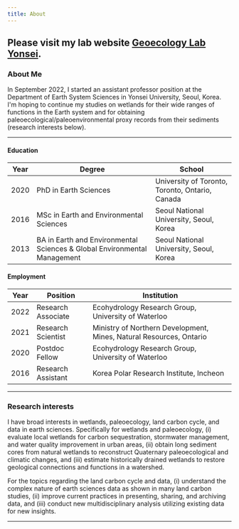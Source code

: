 ```yaml
---
title: About
---
```

## **Please visit my lab website [Geoecology Lab Yonsei](https://geoecology.netlify.app/).**

### About Me

In September 2022, I started an assistant professor position at the Department of Earth System Sciences in Yonsei University, Seoul, Korea. I'm hoping to continue my studies on wetlands for their wide ranges of functions in the Earth system and for obtaining paleoecological/paleoenvironmental proxy records from their sediments (research interests  below).

---

#### Education

Year | Degree | School
-----|-----|-----
2020 | PhD in Earth Sciences | University of Toronto, Toronto, Ontario, Canada
2016 | MSc in Earth and Environmental Sciences | Seoul National University, Seoul, Korea
2013 | BA in Earth and Environmental Sciences & Global Environmental Management | Seoul National University, Seoul, Korea

#### Employment

Year | Position | Institution
-----|-------|--------
2022 | Research Associate | Ecohydrology Research Group, University of Waterloo
2021 | Research Scientist | Ministry of Northern Development, Mines, Natural Resources, Ontario
2020 | Postdoc Fellow | Ecohydrology Research Group, University of Waterloo
2016 | Research Assistant | Korea Polar Research Institute, Incheon

---

### Research interests
I have broad interests in wetlands, paleoecology, land carbon cycle, and data in earth sciences. Specifically for wetlands and paleoecology, (i) evaluate local wetlands for carbon sequestration, stormwater management, and water quality improvement in urban areas, (ii) obtain long sediment cores from natural wetlands to reconstruct Quaternary paleoecological and climatic changes, and (iii) estimate historically drained wetlands to restore geological connections and functions in a watershed. 

For the topics regarding the land carbon cycle and data, (i) understand the complex nature of earth sciences data as shown in many land carbon studies, (ii) improve current practices in presenting, sharing, and archiving data, and (iii) conduct new multidisciplinary analysis utilizing existing data for new insights.

---
 